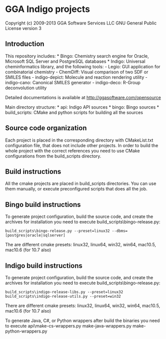 # GGA Indigo projects #

Copyright (c) 2009-2013 GGA Software Services LLC
GNU General Public License version 3

## Introduction ##

This repository includes:
	* Bingo: Chemistry search engine for Oracle, Microsoft SQL Server and PostgreSQL databases
	* Indigo: Universal cheminformatics library, and the following tools:
		- Legio: GUI application for combinatorial chemistry
		- ChemDiff: Visual comparison of two SDF or SMILES files
		- indigo-depict: Molecule and reaction rendering utility
		- indigo-cano: Canonical SMILES generator
		- indigo-deco: R-Group deconvolution utility

Detailed documentations is available at http://ggasoftware.com/opensource

Main directory structure:
	* api: Indigo API sources
	* bingo: Bingo sources
	* build_scripts: CMake and python scripts for building all the sources

## Source code organization ##

Each project is placed in the corresponding directory with CMakeList.txt configuration
file, that does not include other projects. In order to build the whole project with the
correct references you need to use CMake configurations from the build_scripts directory.

## Build instructions ##

All the cmake projects are placed in build_scripts directories. You can use them manually,
or execute preconfigured scripts that does all the job.

## Bingo build instructions ##

To generate project configuration, build the source code, and create the archives for 
installation you need to execute build_scripts\bingo-release.py:

	build_scripts\bingo-release.py --preset=linux32 --dbms=[postgres|oracle|sqlserver]

The are different cmake presets:
	linux32, linux64, win32, win64, mac10.5, mac10.6 (for 10.7 also)

## Indigo build instructions ##

To generate project configuration, build the source code, and create the archives for 
installation you need to execute build_scripts\bingo-release.py:

	build_scripts\indigo-release-libs.py --preset=linux32
	build_scripts\indigo-release-utils.py --preset=win32

There are different cmake presets:
	linux32, linux64, win32, win64, mac10.5, mac10.6 (for 10.7 also)

To generate Java, C#, or Python wrappers after build the binaries you need to execute
	api\make-cs-wrappers.py
	make-java-wrappers.py
	make-python-wrappers.py


